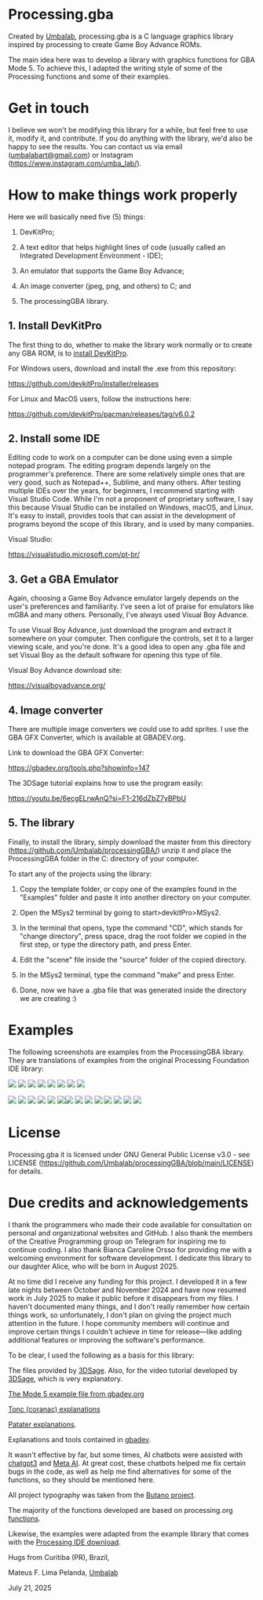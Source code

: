 # Processing.gba
Created by [Umbalab](https://umbalab.art/), processing.gba is a C language graphics library inspired by processing to create Game Boy Advance ROMs.

The main idea here was to develop a library with graphics functions for GBA Mode 5. To achieve this, I adapted the writing style of some of the Processing functions and some of their examples.

# Get in touch

I believe we won't be modifying this library for a while, but feel free to use it, modify it, and contribute. If you do anything with the library, we'd also be happy to see the results. You can contact us via email (umbalabart@gmail.com) or Instagram (https://www.instagram.com/umba_lab/).

# How to make things work properly

Here we will basically need five (5) things:

1. DevKitPro;

2. A text editor that helps highlight lines of code (usually called an Integrated Development Environment - IDE);

3. An emulator that supports the Game Boy Advance;

4. An image converter (jpeg, png, and others) to C; and

5. The processingGBA library.

## 1. Install DevKitPro

The first thing to do, whether to make the library work normally or to create any GBA ROM, is to [install DevKitPro](https://devkitpro.org/wiki/Getting_Started).

For Windows users, download and install the .exe from this repository:

https://github.com/devkitPro/installer/releases

For Linux and MacOS users, follow the instructions here:

https://github.com/devkitPro/pacman/releases/tag/v6.0.2

## 2. Install some IDE
Editing code to work on a computer can be done using even a simple notepad program. The editing program depends largely on the programmer's preference. There are some relatively simple ones that are very good, such as Notepad++, Sublime, and many others. After testing multiple IDEs over the years, for beginners, I recommend starting with Visual Studio Code. While I'm not a proponent of proprietary software, I say this because Visual Studio can be installed on Windows, macOS, and Linux. It's easy to install, provides tools that can assist in the development of programs beyond the scope of this library, and is used by many companies.

Visual Studio:

https://visualstudio.microsoft.com/pt-br/

## 3. Get a GBA Emulator
Again, choosing a Game Boy Advance emulator largely depends on the user's preferences and familiarity. I've seen a lot of praise for emulators like mGBA and many others. Personally, I've always used Visual Boy Advance.

To use Visual Boy Advance, just download the program and extract it somewhere on your computer. Then configure the controls, set it to a larger viewing scale, and you're done. It's a good idea to open any .gba file and set Visual Boy as the default software for opening this type of file.

Visual Boy Advance download site:

https://visualboyadvance.org/

## 4. Image converter
There are multiple image converters we could use to add sprites. I use the GBA GFX Converter, which is available at GBADEV.org.

Link to download the GBA GFX Converter:

https://gbadev.org/tools.php?showinfo=147

The 3DSage tutorial explains how to use the program easily:

https://youtu.be/6ecgELrwAnQ?si=F1-216dZbZ7yBPbU

## 5. The library
Finally, to install the library, simply download the master from this directory (https://github.com/Umbalab/processingGBA/) unzip it and place the ProcessingGBA folder in the C: directory of your computer.

To start any of the projects using the library:
1. Copy the template folder, or copy one of the examples found in the "Examples" folder and paste it into another directory on your computer.

2. Open the MSys2 terminal by going to start>devkitPro>MSys2.

3. In the terminal that opens, type the command "CD", which stands for "change directory", press space, drag the root folder we copied in the first step, or type the directory path, and press Enter.

4. Edit the "scene" file inside the "source" folder of the copied directory.

5. In the MSys2 terminal, type the command "make" and press Enter.

6. Done, now we have a .gba file that was generated inside the directory we are creating :)

# Examples
The following screenshots are examples from the ProcessingGBA library. They are translations of examples from the original Processing Foundation IDE library:

![](docs/images/ArrayObjects.gif) ![](docs/images/Bezier.gif) ![](docs/images/Brightness.gif)  ![](docs/images/Distance1D.gif) ![](docs/images/Distance2D.gif) ![](docs/images/DoubleRandom.gif) ![](docs/images/IntegersFloats.gif) ![](docs/images/RegularPolygon.gif) 

![](docs/images/Array_Example.png) ![](docs/images/Array2D_Example.png) ![](docs/images/ColorVariables_Example.png) ![](docs/images/Conditionals1_Example.png) ![](docs/images/Conditionals2_Example.png) ![](docs/images/DatatypeConversion_Example.png)![](docs/images/EmbeddedIteration_Example.png) ![](docs/images/Iteration_Example.png) ![](docs/images/LogicalOperators_Example.png) ![](docs/images/PointsLines_Example.png) ![](docs/images/ShapePrimitives_Example.png) ![](docs/images/TrueFalse_Example.png) ![](docs/images/Variables_Example.png) ![](docs/images/VariableScope_Example.png)

# License
Processing.gba it is licensed under GNU General Public License v3.0 - see LICENSE (https://github.com/Umbalab/processingGBA/blob/main/LICENSE) for details.

# Due credits and acknowledgements

I thank the programmers who made their code available for consultation on personal and organizational websites and GitHub. I also thank the members of the Creative Programming group on Telegram for inspiring me to continue coding. I also thank Bianca Caroline Orsso for providing me with a welcoming environment for software development. I dedicate this library to our daughter Alice, who will be born in August 2025.

At no time did I receive any funding for this project. I developed it in a few late nights between October and November 2024 and have now resumed work in July 2025 to make it public before it disappears from my files. I haven't documented many things, and I don't really remember how certain things work, so unfortunately, I don't plan on giving the project much attention in the future. I hope community members will continue and improve certain things I couldn't achieve in time for release—like adding additional features or improving the software's performance.

To be clear, I used the following as a basis for this library:

The files provided by [3DSage](https://github.com/3DSage/GBA_Mode_5_Starter). Also, for the video tutorial developed by [3DSage](https://www.youtube.com/watch?v=6ecgELrwAnQ&t=323s), which is very explanatory.

[The Mode 5 example file from gbadev.org](https://www.gbadev.org/demos.php?showinfo=323)

[Tonc (coranac) explanations](https://www.coranac.com/tonc/text/bitmaps.htm)

[Patater explanations](https://www.patater.com/gbaguy/gba/ch5.htm).

Explanations and tools contained in [gbadev](https://gbadev.org/index.php).

It wasn't effective by far, but some times, AI chatbots were assisted with [chatgpt3](https://chatgpt.com/) and [Meta AI](https://www.meta.ai/). At great cost, these chatbots helped me fix certain bugs in the code, as well as help me find alternatives for some of the functions, so they should be mentioned here.

All project typography was taken from the [Butano project](https://github.com/GValiente/butano).

The majority of the functions developed are based on processing.org [functions](https://processing.org/reference/).

Likewise, the examples were adapted from the example library that comes with the [Processing IDE download](https://processing.org/download).

Hugs from Curitiba (PR), Brazil,

Mateus F. Lima Pelanda, [Umbalab](https://umbalab.art/)

July 21, 2025
